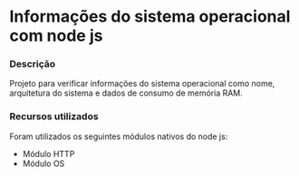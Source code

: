 # Informações do sistema operacional com node js

### **Descrição**
Projeto para verificar informações do sistema operacional como nome, arquitetura do sistema e dados de consumo de memória RAM.

### **Recursos utilizados**
 Foram utilizados os seguintes módulos nativos do node js: 
- Módulo HTTP
- Módulo OS